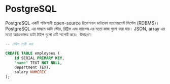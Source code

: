 # PostgreSQL

PostgreSQL একটি শক্তিশালী open-source রিলেশনাল ডাটাবেস ম্যানেজমেন্ট সিস্টেম (RDBMS)। PostgreSQL এর মাদ্ধমে ডাটা স্টোর, রিট্রিভ এবং ম্যানেজ এর মতো কাজ গুলো করা যায়। JSON, array এর মতো অ্যাডভান্সড ডাটা টাইপ গুলো এটি সাপোর্ট করে। উদাহরণ:

```sql
-- টেবিল তৈরী করা

CREATE TABLE employees (
    id SERIAL PRIMARY KEY,
    "name" TEXT NOT NULL,
    department TEXT,
    salary NUMERIC
);
```
